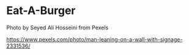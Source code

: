 # Eat-A-Burger

Photo by Seyed Ali Hosseini from Pexels

https://www.pexels.com/photo/man-leaning-on-a-wall-with-signage-2331536/